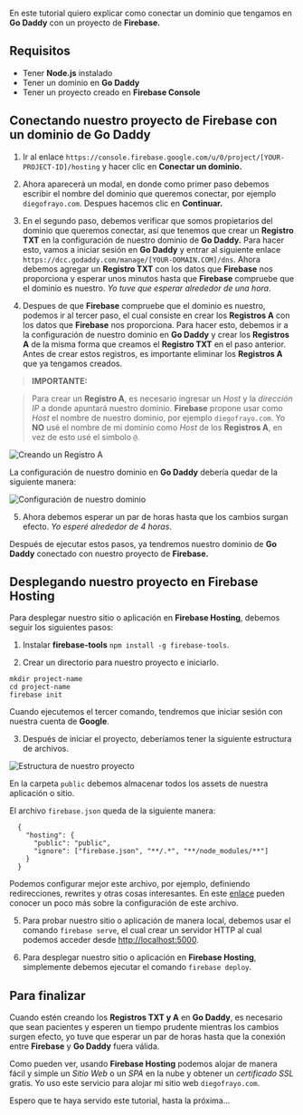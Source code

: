 En este tutorial quiero explicar como conectar un dominio que tengamos en **Go Daddy** con un proyecto de **Firebase.**


## Requisitos

- Tener **Node.js** instalado
- Tener un dominio en **Go Daddy**
- Tener un proyecto creado en **Firebase Console**


## Conectando nuestro proyecto de Firebase con un dominio de Go Daddy

1. Ir al enlace `https://console.firebase.google.com/u/0/project/[YOUR-PROJECT-ID]/hosting` y hacer clic en **Conectar un dominio.**

1. Ahora aparecerá un modal, en donde como primer paso debemos escribir el nombre del dominio que queremos conectar, por ejemplo `diegofrayo.com`. Despues hacemos clic en **Continuar.**

1. En el segundo paso, debemos verificar que somos propietarios del dominio que queremos conectar, así que tenemos que crear un **Registro TXT** en la configuración de nuestro dominio de **Go Daddy.** Para hacer esto, vamos a iniciar sesión en **Go Daddy** y entrar al siguiente enlace `https://dcc.godaddy.com/manage/[YOUR-DOMAIN.COM]/dns`. Ahora debemos agregar un **Registro TXT** con los datos que **Firebase** nos proporciona y esperar unos minutos hasta que **Firebase** compruebe que el dominio es nuestro. *Yo tuve que esperar alrededor de una hora*.

1. Despues de que **Firebase** compruebe que el dominio es nuestro, podemos ir al tercer paso, el cual consiste en crear los **Registros A** con los datos que **Firebase** nos proporciona. Para hacer esto, debemos ir a la configuración de nuestro dominio en **Go Daddy** y crear los **Registros A** de la misma forma que creamos el **Registro TXT** en el paso anterior. Antes de crear estos registros, es importante eliminar los **Registros A** que ya tengamos creados.

  > **IMPORTANTE:**

  > Para crear un **Registro A**, es necesario ingresar un *Host* y la *dirección IP* a donde apuntará nuestro dominio. **Firebase** propone usar como *Host* el nombre de nuestro dominio, por ejemplo `diegofrayo.com`. Yo **NO** usé el nombre de mi dominio como *Host* de los **Registros A**, en vez de esto usé el simbolo `@`.

  ![Creando un Registro A](/blog/images/posts/conectando-un-proyecto-de-firebase-con-un-dominio-de-go-daddy/1.png "Creando un Registro A")

  La configuración de nuestro dominio en **Go Daddy** debería quedar de la siguiente manera:

  ![Configuración de nuestro dominio](/blog/images/posts/conectando-un-proyecto-de-firebase-con-un-dominio-de-go-daddy/2.png "Configuración de nuestro dominio")

5. Ahora debemos esperar un par de horas hasta que los cambios surgan efecto. *Yo esperé alrededor de 4 horas*.

Después de ejecutar estos pasos, ya tendremos nuestro dominio de **Go Daddy** conectado con nuestro proyecto de **Firebase.**


## Desplegando nuestro proyecto en Firebase Hosting

Para desplegar nuestro sitio o aplicación en **Firebase Hosting**, debemos seguir los siguientes pasos:

1. Instalar **firebase-tools** `npm install -g firebase-tools`.

2. Crear un directorio para nuestro proyecto e iniciarlo.

  ```
  mkdir project-name
  cd project-name
  firebase init
  ```

  Cuando ejecutemos el tercer comando, tendremos que iniciar sesión con nuestra cuenta de **Google**.

3. Después de iniciar el proyecto, deberíamos tener la siguiente estructura de archivos.

  ![Estructura de nuestro proyecto](/blog/images/posts/conectando-un-proyecto-de-firebase-con-un-dominio-de-go-daddy/3.png "Estructura de nuestro proyecto")

  En la carpeta `public` debemos almacenar todos los assets de nuestra aplicación o sitio.

  El archivo `firebase.json` queda de la siguiente manera:

  ```
    {
      "hosting": {
        "public": "public",
        "ignore": ["firebase.json", "**/.*", "**/node_modules/**"]
      }
    }
  ```

  Podemos configurar mejor este archivo, por ejemplo, definiendo redirecciones, rewrites y otras cosas interesantes. En este [enlace](https://firebase.google.com/docs/hosting/full-config?authuser=0) pueden conocer un poco más sobre la configuración de este archivo.

5. Para probar nuestro sitio o aplicación de manera local, debemos usar el comando `firebase serve`, el cual crear un servidor HTTP al cual podemos acceder desde [http://localhost:5000](http://localhost:5000).

6. Para desplegar nuestro sitio o aplicación en **Firebase Hosting**, simplemente debemos ejecutar el comando `firebase deploy`.


## Para finalizar

Cuando estén creando los **Registros TXT y A** en **Go Daddy**, es necesario que sean pacientes y esperen un tiempo prudente mientras los cambios surgen efecto, yo tuve que esperar un par de horas hasta que la conexión entre **Firebase** y **Go Daddy** fuera válida.

Como pueden ver, usando **Firebase Hosting** podemos alojar de manera fácil y simple un *Sitio Web* o un *SPA* en la nube y obtener un *certificado SSL* gratis. Yo uso este servicio para alojar mi sitio web `diegofrayo.com`.

Espero que te haya servido este tutorial, hasta la próxima...
